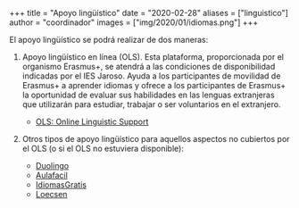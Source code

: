 +++
title = "Apoyo lingüístico"
date = "2020-02-28"
aliases = ["linguistico"]
author = "coordinador"
images = ["img/2020/01/idiomas.png"]
+++

  
El apoyo lingüístico se podrá realizar de dos maneras: 

1. Apoyo lingüístico en línea (OLS). Esta plataforma, proporcionada por el organismo Erasmus+, se atendrá a las condiciones de disponibilidad indicadas por el IES Jaroso. Ayuda a los participantes de movilidad de Erasmus+ a aprender idiomas y ofrece a los participantes de Erasmus+ la oportunidad de evaluar sus habilidades en las lenguas extranjeras que utilizarán para estudiar, trabajar o ser voluntarios en el extranjero. 

    - [OLS: Online Linguistic Support](https://erasmusplusols.eu/es/)

2. Otros tipos de apoyo lingüístico para aquellos aspectos no cubiertos por el OLS (o si el OLS no estuviera disponible):

    - [Duolingo](https://es.duolingo.com/)
    - [Aulafacil](https://www.aulafacil.com/)
    - [IdiomasGratis](https://www.idiomasgratis.net/)
    - [Loecsen](https://www.loecsen.com/)

